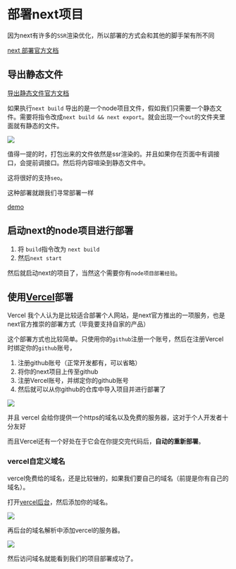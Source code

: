 # 部署next项目

因为next有许多的`SSR`渲染优化，所以部署的方式会和其他的脚手架有所不同


[next 部署官方文档](https://nextjs.org/docs/deployment)

## 导出静态文件


[导出静态文件官方文档](https://nextjs.org/docs/advanced-features/static-html-export)

如果执行`next build` 导出的是一个node项目文件，假如我们只需要一个静态文件。需要将指令改成`next build && next export`。就会出现一个`out`的文件夹里面就有静态的文件。

![](https://s2.loli.net/2023/01/11/QtiE3WDxA8Mo2dK.png)

值得一提的时，打包出来的文件依然是ssr渲染的。并且如果你在页面中有调接口，会提前调接口。然后将内容喧染到静态文件中。

这将很好的支持`seo`。


这种部署就跟我们寻常部署一样

[demo](https://github.com/vercel/next.js/tree/canary/examples/with-static-export)
## 启动next的node项目进行部署

1. 将 `build`指令改为 `next build`
2. 然后`next start`

然后就启动next的项目了，当然这个需要你有`node项目部署经验`。


## 使用[Vercel](https://vercel.com/dashboard?utm_source=next-site&utm_medium=docs&utm_campaign=next-website)部署

Vercel 我个人认为是比较适合部署个人网站，是next官方推出的一项服务，也是next官方推崇的部署方式（毕竟要支持自家的产品）

这个部署方式也比较简单。只使用你的`github`注册一个账号，然后在注册Vercel时绑定你的`github`账号，

1. 注册github账号（正常开发都有，可以省略）
2. 将你的next项目上传至github
3. 注册Vercel账号，并绑定你的github账号
4. 然后就可以从你github的仓库中导入项目并进行部署了

![](https://s2.loli.net/2023/01/12/tpOLJsym7rXndAV.png)

并且 vercel 会给你提供一个https的域名以及免费的服务器，这对于个人开发者十分友好

而且Vercel还有一个好处在于它会在你提交完代码后，**自动的重新部署**。


### vercel自定义域名
vercel免费给的域名，还是比较锉的，如果我们要自己的域名（前提是你有自己的域名）。

打开[vercel后台](https://vercel.com/dashboard/domains)，然后添加你的域名。

![](https://s2.loli.net/2023/01/12/bzOfu4geWNG1sh3.png)

再后台的域名解析中添加vercel的服务器。

![](https://s2.loli.net/2023/01/12/zLbxXZvT9mAqreB.png)

然后访问域名就能看到我们的项目部署成功了。


